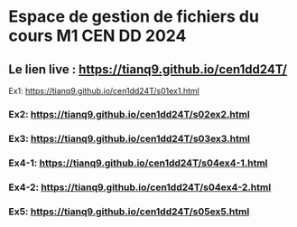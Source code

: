 # Espace de gestion de fichiers du cours M1 CEN DD 2024

## Le lien live : https://tianq9.github.io/cen1dd24T/

 Ex1:  https://tianq9.github.io/cen1dd24T/s01ex1.html
### Ex2:  https://tianq9.github.io/cen1dd24T/s02ex2.html
### Ex3:  https://tianq9.github.io/cen1dd24T/s03ex3.html
### Ex4-1:  https://tianq9.github.io/cen1dd24T/s04ex4-1.html
### Ex4-2:  https://tianq9.github.io/cen1dd24T/s04ex4-2.html
### Ex5:  https://tianq9.github.io/cen1dd24T/s05ex5.html



